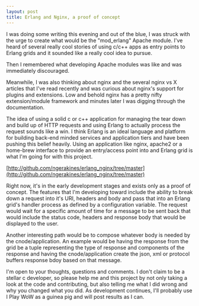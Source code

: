 ```yaml
---
layout: post
title: Erlang and Nginx, a proof of concept
---
```


I was doing some writing this evening and out of the blue, I was struck with the urge to create what would be the "mod\_erlang" Apache module. I've heard of several really cool stories of using c/c++ apps as entry points to Erlang grids and it sounded like a really cool idea to pursue.

Then I remembered what developing Apache modules was like and was immediately discouraged.

Meanwhile, I was also thinking about nginx and the several nginx vs X articles that I've read recently and was curious about nginx's support for plugins and extensions. Low and behold nginx has a pretty nifty extension/module framework and minutes later I was digging through the documentation.

The idea of using a solid c or c++ application for managing the tear down and build up of HTTP requests and using Erlang to actually process the request sounds like a win. I think Erlang is an ideal language and platform for building back-end minded services and application tiers and have been pushing this belief heavily. Using an application like nginx, apache2 or a home-brew interface to provide an entry/access point into and Erlang grid is what I'm going for with this project.

[http://github.com/ngerakines/erlang_nginx/tree/master](http://github.com/ngerakines/erlang_nginx/tree/master)

Right now, it's in the early development stages and exists only as a proof of concept. The features that I'm developing toward include the ability to break down a request into it's URI, headers and body and pass that into an Erlang grid's handler process as defined by a configuration variable. The request would wait for a specific amount of time for a message to be sent back that would include the status code, headers and response body that would be displayed to the user.

Another interesting path would be to compose whatever body is needed by the cnode/application. An example would be having the response from the grid be a tuple representing the type of response and components of the response and having the cnode/application create the json, xml or protocol buffers response bdoy based on that message.

I'm open to your thoughts, questions and comments. I don't claim to be a stellar c developer, so please help me and this project by not only taking a look at the code and contributing, but also telling me what I did wrong and why you changed what you did. As development continues, I'll probably use I Play WoW as a guinea pig and will post results as I can.
